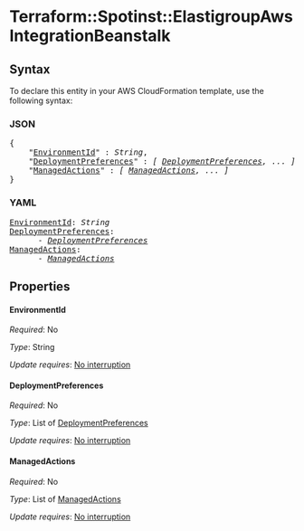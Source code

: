 # Terraform::Spotinst::ElastigroupAws IntegrationBeanstalk

## Syntax

To declare this entity in your AWS CloudFormation template, use the following syntax:

### JSON

<pre>
{
    "<a href="#environmentid" title="EnvironmentId">EnvironmentId</a>" : <i>String</i>,
    "<a href="#deploymentpreferences" title="DeploymentPreferences">DeploymentPreferences</a>" : <i>[ <a href="integrationbeanstalk-deploymentpreferences.md">DeploymentPreferences</a>, ... ]</i>,
    "<a href="#managedactions" title="ManagedActions">ManagedActions</a>" : <i>[ <a href="integrationbeanstalk-managedactions.md">ManagedActions</a>, ... ]</i>
}
</pre>

### YAML

<pre>
<a href="#environmentid" title="EnvironmentId">EnvironmentId</a>: <i>String</i>
<a href="#deploymentpreferences" title="DeploymentPreferences">DeploymentPreferences</a>: <i>
      - <a href="integrationbeanstalk-deploymentpreferences.md">DeploymentPreferences</a></i>
<a href="#managedactions" title="ManagedActions">ManagedActions</a>: <i>
      - <a href="integrationbeanstalk-managedactions.md">ManagedActions</a></i>
</pre>

## Properties

#### EnvironmentId

_Required_: No

_Type_: String

_Update requires_: [No interruption](https://docs.aws.amazon.com/AWSCloudFormation/latest/UserGuide/using-cfn-updating-stacks-update-behaviors.html#update-no-interrupt)

#### DeploymentPreferences

_Required_: No

_Type_: List of <a href="integrationbeanstalk-deploymentpreferences.md">DeploymentPreferences</a>

_Update requires_: [No interruption](https://docs.aws.amazon.com/AWSCloudFormation/latest/UserGuide/using-cfn-updating-stacks-update-behaviors.html#update-no-interrupt)

#### ManagedActions

_Required_: No

_Type_: List of <a href="integrationbeanstalk-managedactions.md">ManagedActions</a>

_Update requires_: [No interruption](https://docs.aws.amazon.com/AWSCloudFormation/latest/UserGuide/using-cfn-updating-stacks-update-behaviors.html#update-no-interrupt)

